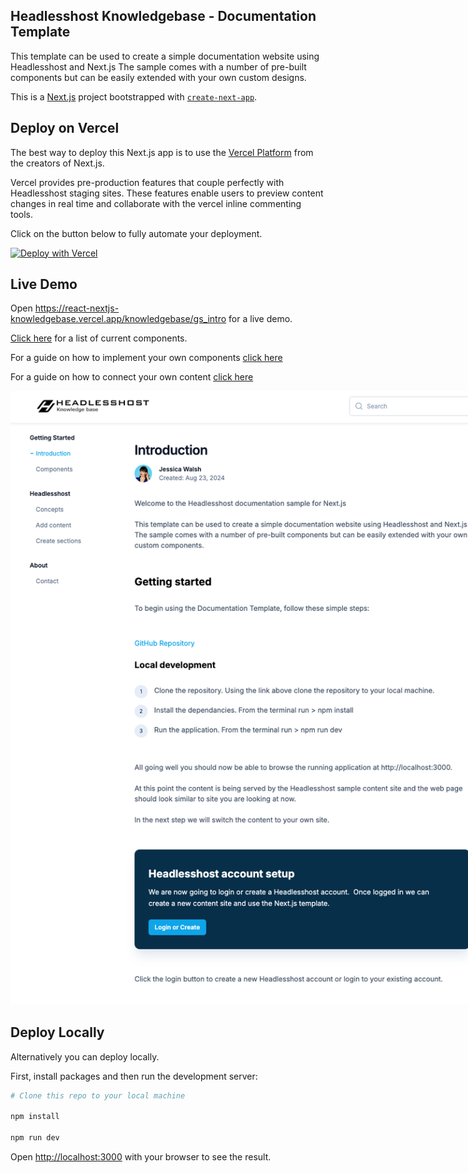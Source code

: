 ## Headlesshost Knowledgebase - Documentation Template

This template can be used to create a simple documentation website using Headlesshost and Next.js The sample comes with a number of pre-built components but can be easily extended with your own custom designs.

This is a [Next.js](https://nextjs.org/) project bootstrapped with [`create-next-app`](https://github.com/vercel/next.js/tree/canary/packages/create-next-app).

## Deploy on Vercel

The best way to deploy this Next.js app is to use the [Vercel Platform](https://vercel.com/new?utm_medium=default-template&filter=next.js&utm_source=create-next-app&utm_campaign=create-next-app-readme) from the creators of Next.js.

Vercel provides pre-production features that couple perfectly with Headlesshost staging sites. These features enable users to preview content changes in real time and collaborate with the vercel inline commenting tools.

Click on the button below to fully automate your deployment.

[![Deploy with Vercel](https://vercel.com/button)](https://vercel.com/new/clone?repository-url=https%3A%2F%2Fgithub.com%2FHeadlesshost%2Freact.nextjs.knowledgebase&project-name=knowledgebase&repository-name=knowledgebase&demo-title=Headlesshost%20Knowledgebase&demo-description=A%20Next.js%20knowledgebase%20backed%20by%20Headlesshost%20CMS&demo-url=https%3A%2F%2Freact-nextjs-knowledgebase.vercel.app%2Fknowledgebase%2Fgs_intro&demo-image=https%3A%2F%2Fgithub.com%2FHeadlesshost%2Freact.nextjs.knowledgebase%2Fraw%2Fmaster%2Fpublic%2Fhome.png)

## Live Demo

Open <a href="https://react-nextjs-knowledgebase.vercel.app/knowledgebase/gs_intro" target="_blank">https://react-nextjs-knowledgebase.vercel.app/knowledgebase/gs_intro</a> for a live demo.

<a href="https://react-nextjs-knowledgebase.vercel.app/knowledgebase/guide" target="_blank">Click here</a> for a list of current components.

For a guide on how to implement your own components <a href="https://react-nextjs-knowledgebase.vercel.app/knowledgebase/hh_sections" target="_blank">click here</a>

For a guide on how to connect your own content <a href="https://react-nextjs-knowledgebase.vercel.app/knowledgebase/gs_intro" target="_blank">click here </a>

<a href="https://react-nextjs-knowledgebase.vercel.app/knowledgebase/gs_intro" target="_blank">
<img src="./public/home.png" style="max-width:900px" />
</a>
<br/>

## Deploy Locally

Alternatively you can deploy locally.

First, install packages and then run the development server:

```bash
# Clone this repo to your local machine

npm install

npm run dev

```

Open [http://localhost:3000](http://localhost:3000) with your browser to see the result.
